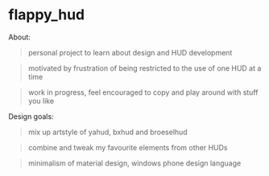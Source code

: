 flappy_hud
==========
About:

>personal project to learn about design and HUD development

>motivated by frustration of being restricted to the use of one HUD at a time

>work in progress, feel encouraged to copy and play around with stuff you like

Design goals:

>mix up artstyle of yahud, bxhud and broeselhud

>combine and tweak my favourite elements from other HUDs

>minimalism of material design, windows phone design language
